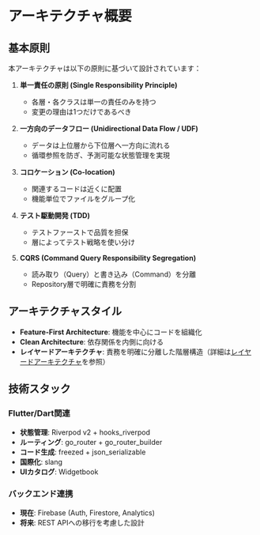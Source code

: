 # アーキテクチャ概要

## 基本原則

本アーキテクチャは以下の原則に基づいて設計されています：

1. **単一責任の原則 (Single Responsibility Principle)**
   - 各層・各クラスは単一の責任のみを持つ
   - 変更の理由は1つだけであるべき

2. **一方向のデータフロー (Unidirectional Data Flow / UDF)**
   - データは上位層から下位層へ一方向に流れる
   - 循環参照を防ぎ、予測可能な状態管理を実現

3. **コロケーション (Co-location)**
   - 関連するコードは近くに配置
   - 機能単位でファイルをグループ化

4. **テスト駆動開発 (TDD)**
   - テストファーストで品質を担保
   - 層によってテスト戦略を使い分け

5. **CQRS (Command Query Responsibility Segregation)**
   - 読み取り（Query）と書き込み（Command）を分離
   - Repository層で明確に責務を分割

## アーキテクチャスタイル

- **Feature-First Architecture**: 機能を中心にコードを組織化
- **Clean Architecture**: 依存関係を内側に向ける
- **レイヤードアーキテクチャ**: 責務を明確に分離した階層構造（詳細は[レイヤードアーキテクチャ](./02_layered-architecture.md)を参照）

## 技術スタック

### Flutter/Dart関連

- **状態管理**: Riverpod v2 + hooks_riverpod
- **ルーティング**: go_router + go_router_builder
- **コード生成**: freezed + json_serializable
- **国際化**: slang
- **UIカタログ**: Widgetbook

### バックエンド連携

- **現在**: Firebase (Auth, Firestore, Analytics)
- **将来**: REST APIへの移行を考慮した設計
